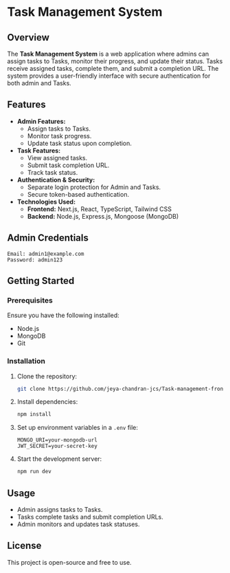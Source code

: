 # Task Management System

## Overview

The **Task Management System** is a web application where admins can assign tasks to Tasks, monitor their progress, and update their status. Tasks receive assigned tasks, complete them, and submit a completion URL. The system provides a user-friendly interface with secure authentication for both admin and Tasks.

## Features

- **Admin Features:**
  - Assign tasks to Tasks.
  - Monitor task progress.
  - Update task status upon completion.
- **Task Features:**
  - View assigned tasks.
  - Submit task completion URL.
  - Track task status.
- **Authentication & Security:**
  - Separate login protection for Admin and Tasks.
  - Secure token-based authentication.
- **Technologies Used:**
  - **Frontend:** Next.js, React, TypeScript, Tailwind CSS
  - **Backend:** Node.js, Express.js, Mongoose (MongoDB)

## Admin Credentials

```
Email: admin1@example.com
Password: admin123
```

## Getting Started

### Prerequisites

Ensure you have the following installed:

- Node.js
- MongoDB
- Git

### Installation

1. Clone the repository:
   ```sh
   git clone https://github.com/jeya-chandran-jcs/Task-management-frontend
   ```
2. Install dependencies:
   ```sh
   npm install
   ```
3. Set up environment variables in a `.env` file:
   ```env
   MONGO_URI=your-mongodb-url
   JWT_SECRET=your-secret-key
   ```
4. Start the development server:
   ```sh
   npm run dev
   ```

## Usage

- Admin assigns tasks to Tasks.
- Tasks complete tasks and submit completion URLs.
- Admin monitors and updates task statuses.

## License

This project is open-source and free to use.
